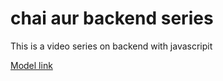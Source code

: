 # chai aur backend series 

This is a video series on backend with javascripit

 [Model link](https://app.eraser.io/workspace/YtPqZ1VogxGy1jzIDkzj?origin=share)

